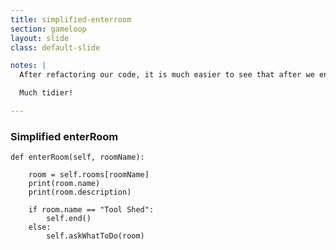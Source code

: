 ```yaml
---
title: simplified-enterroom
section: gameloop
layout: slide
class: default-slide

notes: |
  After refactoring our code, it is much easier to see that after we enter a room, we print out its details and then if it's the tool shed end the game, otherwise ask the player what to do next.

  Much tidier!

---
```



### Simplified enterRoom

	def enterRoom(self, roomName):
		
		room = self.rooms[roomName]
		print(room.name)
		print(room.description)
		
		if room.name == "Tool Shed":
			self.end()
		else:
			self.askWhatToDo(room)
		